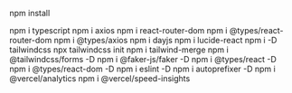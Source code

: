 npm install

npm i typescript
npm i axios
npm i react-router-dom
npm i @types/react-router-dom
npm i @types/axios
npm i dayjs
npm i lucide-react
npm i -D tailwindcss
npx tailwindcss init
npm i tailwind-merge
npm i @tailwindcss/forms -D
npm i @faker-js/faker -D
npm i @types/react -D
npm i @types/react-dom -D
npm i eslint -D
npm i autoprefixer -D
npm i @vercel/analytics
npm i @vercel/speed-insights